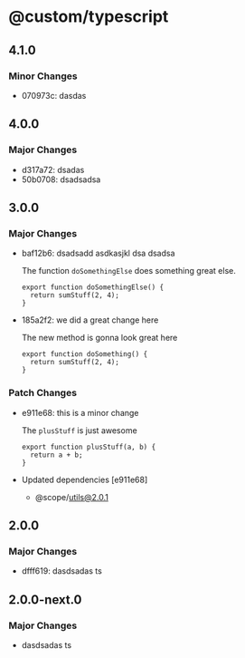 # @custom/typescript

## 4.1.0

### Minor Changes

- 070973c: dasdas

## 4.0.0

### Major Changes

- d317a72: dsadas
- 50b0708: dsadsadsa

## 3.0.0

### Major Changes

- baf12b6: dsadsadd asdkasjkl dsa dsadsa

  The function `doSomethingElse` does something great else.

  ```
  export function doSomethingElse() {
  	return sumStuff(2, 4);
  }
  ```

- 185a2f2: we did a great change here

  The new method is gonna look great here

  ```
  export function doSomething() {
  	return sumStuff(2, 4);
  }
  ```

### Patch Changes

- e911e68: this is a minor change

  The `plusStuff` is just awesome

  ```
  export function plusStuff(a, b) {
  	return a + b;
  }
  ```

- Updated dependencies [e911e68]
  - @scope/utils@2.0.1

## 2.0.0

### Major Changes

- dfff619: dasdsadas ts

## 2.0.0-next.0

### Major Changes

- dasdsadas ts
